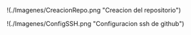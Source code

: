 !(./Imagenes/CreacionRepo.png "Creacion del repositorio")

!(./Imagenes/ConfigSSH.png "Configuracion ssh de github")
